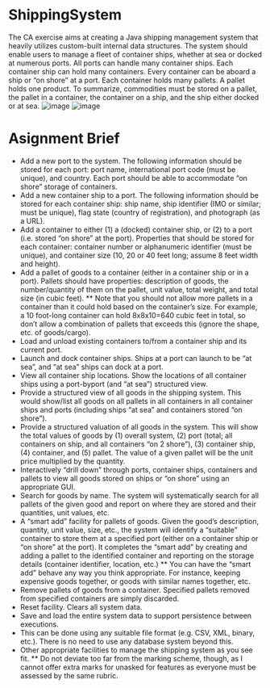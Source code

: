 # ShippingSystem
The CA exercise aims at creating a Java shipping management system that heavily utilizes custom-built internal data structures. The system should enable users to manage a fleet of container ships, whether at sea or docked at numerous ports.
All ports can handle many container ships. Each container ship can hold many containers. Every container can be aboard a ship or “on shore” at a port.
Each container holds many pallets. A pallet holds one product. To summarize, commodities must be stored on a pallet, the pallet in a container, the container on a ship, and the ship either docked or at sea.
![image](https://github.com/michaelo223/ShippingSystem/assets/91596967/55027003-a000-4596-97dd-90bca24948b8)
![image](https://github.com/michaelo223/ShippingSystem/assets/91596967/4331b8df-1813-4e06-8233-13d064c6cc95)

# Asignment Brief
* Add a new port to the system. The following information should be stored for each port: port name, international port code (must be unique), and country. Each port should be able to accommodate “on shore” storage of containers.
* Add a new container ship to a port. The following information should be stored for each container ship: ship name, ship identifier (IMO or similar; must be unique), flag state (country of registration), and photograph (as a URL).
* Add a container to either (1) a (docked) container ship, or (2) to a port (i.e. stored “on shore”
at the port). Properties that should be stored for each container: container number or
alphanumeric identifier (must be unique), and container size (10, 20 or 40 feet long; assume
8 feet width and height).
* Add a pallet of goods to a container (either in a container ship or in a port). Pallets should
have properties: description of goods, the number/quantity of them on the pallet, unit
value, total weight, and total size (in cubic feet).
** Note that you should not allow more pallets in a container than it could hold based
on the container’s size. For example, a 10 foot-long container can hold 8x8x10=640
cubic feet in total, so don’t allow a combination of pallets that exceeds this (ignore
the shape, etc. of goods/cargo).
* Load and unload existing containers to/from a container ship and its current port.
* Launch and dock container ships. Ships at a port can launch to be “at sea”, and “at sea”
ships can dock at a port.
* View all container ship locations. Show the locations of all container ships using a port-byport (and “at sea”) structured view.
* Provide a structured view of all goods in the shipping system. This would show/list all goods
on all pallets in all containers in all container ships and ports (including ships “at sea” and
containers stored “on shore”).
* Provide a structured valuation of all goods in the system. This will show the total values of
goods by (1) overall system, (2) port (total; all containers on ship, and all containers “on
2
shore”), (3) container ship, (4) container, and (5) pallet. The value of a given pallet will be
the unit price multiplied by the quantity.
* Interactively “drill down” through ports, container ships, containers and pallets to view all
goods stored on ships or “on shore” using an appropriate GUI.
* Search for goods by name. The system will systematically search for all pallets of the given
good and report on where they are stored and their quantities, unit values, etc.
* A “smart add” facility for pallets of goods. Given the good’s description, quantity, unit value,
size, etc., the system will identify a “suitable” container to store them at a specified port
(either on a container ship or “on shore” at the port). It completes the “smart add” by
creating and adding a pallet to the identified container and reporting on the storage details
(container identifier, location, etc.)
** You can have the “smart add” behave any way you think appropriate. For instance,
keeping expensive goods together, or goods with similar names together, etc.
* Remove pallets of goods from a container. Specified pallets removed from specified
containers are simply discarded.
* Reset facility. Clears all system data.
* Save and load the entire system data to support persistence between executions.
* This can be done using any suitable file format (e.g. CSV, XML, binary, etc.). There is
no need to use any database system beyond this.
* Other appropriate facilities to manage the shipping system as you see fit.
** Do not deviate too far from the marking scheme, though, as I cannot offer extra
marks for unasked for features as everyone must be assessed by the same rubric.
